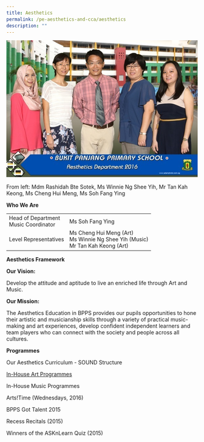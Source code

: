 ```yaml
---
title: Aesthetics
permalink: /pe-aesthetics-and-cca/aesthetics
description: ""
---
```

![](/images/aesthetics%20department%202.jpg)

From left: Mdm Rashidah Bte Sotek, Ms Winnie Ng Shee Yih, Mr Tan Kah Keong, Ms Cheng Hui Meng, Ms Soh Fang Ying
 

**Who We Are**



|  |  | 
| -------- | -------- | 
| Head of Department  <br> Music Coordinator  | Ms Soh Fang Ying|
|Level Representatives	| Ms Cheng Hui Meng (Art)<br>Ms Winnie Ng Shee Yih (Music)<br>Mr Tan Kah Keong (Art) 


**Aesthetics Framework**

**Our Vision:**

Develop the attitude and aptitude to live an enriched life through Art and Music.

 

**Our Mission:**

The Aesthetics Education in BPPS provides our pupils opportunities to hone their artistic and musicianship skills through a variety of practical music-making and art experiences, develop confident independent learners and team players who can connect with the society and people across all cultures. 

**Programmes**

Our Aesthetics Curriculum - SOUND Structure 

[In-House Art Programmes](/in-house-art-programs) 

In-House Music Programmes

Arts!Time (Wednesdays, 2016)

BPPS Got Talent 2015

Recess Recitals (2015)

Winners of the ASKnLearn Quiz (2015)